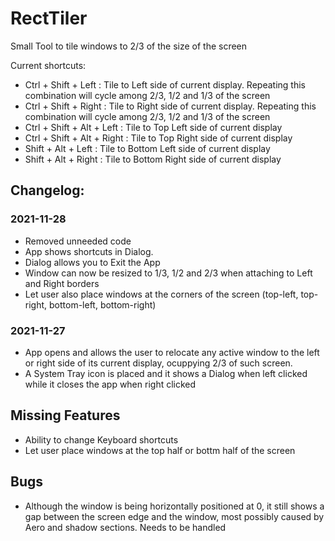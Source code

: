 # RectTiler
Small Tool to tile windows to 2/3 of the size of the screen

Current shortcuts:
* Ctrl + Shift + Left : Tile to Left side of current display. Repeating this combination will cycle among 2/3, 1/2 and 1/3 of the screen
* Ctrl + Shift + Right : Tile to Right side of current display. Repeating this combination will cycle among 2/3, 1/2 and 1/3 of the screen
* Ctrl + Shift + Alt + Left : Tile to Top Left side of current display
* Ctrl + Shift + Alt + Right : Tile to Top Right side of current display
* Shift + Alt + Left : Tile to Bottom Left side of current display
* Shift + Alt + Right : Tile to Bottom Right side of current display

## Changelog:

### 2021-11-28

* Removed unneeded code
* App shows shortcuts in Dialog.
* Dialog allows you to Exit the App
* Window can now be resized to 1/3, 1/2 and 2/3 when attaching to Left and Right borders
* Let user also place windows at the corners of the screen (top-left, top-right, bottom-left, bottom-right)

### 2021-11-27

* App opens and allows the user to relocate any active window to the left or right side of its current display, ocuppying 2/3 of such screen.
* A System Tray icon is placed and it shows a Dialog when left clicked while it closes the app when right clicked

## Missing Features

* Ability to change Keyboard shortcuts
* Let user place windows at the top half or bottm half of the screen

## Bugs

* Although the window is being horizontally positioned at 0, it still shows a gap between the screen edge and the window, most possibly caused by Aero and shadow sections. Needs to be handled
